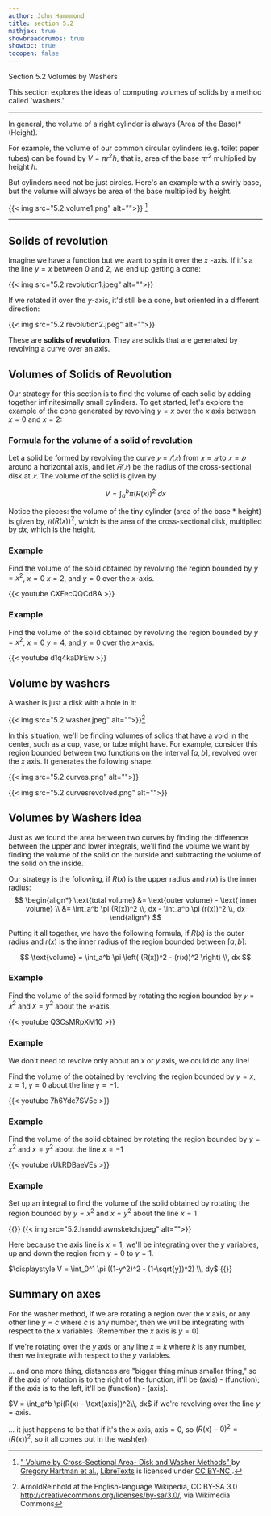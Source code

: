 ```yaml
---
author: John Hammmond
title: section 5.2
mathjax: true
showbreadcrumbs: true
showtoc: true
tocopen: false
---
```


Section 5.2 Volumes by Washers
<!--more-->

This section explores the ideas of computing volumes of solids by a method called 'washers.'

----

In general, the volume of a right cylinder is always (Area of the Base)*(Height). 

For example, the volume of our common circular cylinders (e.g. toilet paper tubes) can be found by $V = \pi r^2 h$, that is, area of the base $\pi r^2$ multiplied by height $h$.

But cylinders need not be just circles. Here's an example with a swirly base, but the volume will always be area of the base multiplied by height.

{{< img src="5.2.volume1.png" alt="">}} [^1]

---

## Solids of revolution

Imagine we have a function but we want to spin it over the $x$ -axis. If it's a the line $y=x$ between 0 and 2, we end up getting a cone: 

{{< img src="5.2.revolution1.jpeg" alt="">}}

If we rotated it over the $y$-axis, it'd still be a cone, but oriented in a different direction: 

{{< img src="5.2.revolution2.jpeg" alt="">}}

These are **solids of revolution**. They are solids that are generated by revolving a curve over an axis. 

## Volumes of Solids of Revolution

Our strategy for this section is to find the volume of each solid by adding together infinitesimally small cylinders. To get started, let's explore the example of the cone generated by revolving $y=x$ over the $x$ axis between $x=0$ and $x=2$:

### Formula for the volume of a solid of revolution

Let a solid be formed by revolving the curve $𝑦=𝑓(𝑥)$ from $𝑥=𝑎$ to $𝑥=𝑏$ around a horizontal axis, and let $𝑅(𝑥)$ be the radius of the cross-sectional disk at $𝑥$. The volume of the solid is given by

$$
V = \int_a^b \pi (R(x))^2\ dx
$$

Notice the pieces: the volume of the tiny cylinder (area of the base * height) is given by, $\pi (R(x))^2$, which is the area of the cross-sectional disk, multiplied by $dx$, which is the height.


###  Example

Find the volume of the solid obtained by revolving the region bounded by $y=x^2$, $x=0$ $x=2$, and $y=0$ over the $x$-axis.

{{< youtube CXFecQQCdBA >}}

###  Example

Find the volume of the solid obtained by revolving the region bounded by $y=x^2$, $x=0$ $y=4$, and $y=0$ over the $x$-axis.

{{< youtube d1q4kaDlrEw >}}

## Volume by washers

A washer is just a disk with a hole in it: 

{{< img src="5.2.washer.jpeg" alt="">}}[^2]

[^2]:ArnoldReinhold at the English-language Wikipedia, CC BY-SA 3.0 <http://creativecommons.org/licenses/by-sa/3.0/>, via Wikimedia Commons

In this situation, we'll be finding volumes of solids that have a void in the center, such as a cup, vase, or tube might have. For example, consider this region bounded between two functions on the interval $[a, b]$, revolved over the $x$ axis. It generates the following shape:

{{< img src="5.2.curves.png" alt="">}}

{{< img src="5.2.curvesrevolved.png" alt="">}}

## Volumes by Washers idea
Just as we found the area between two curves by finding the difference between the upper and lower integrals, we'll find the volume we want by finding the volume of the solid on the outside and subtracting the volume of the solid on the inside. 

Our strategy is the following, if $R(x)$ is the upper radius and $r(x)$ is the inner radius:
$$
\begin{align*}
\text{total volume} &= \text{outer volume} - \text{ inner volume} \\ &= \int_a^b \pi (R(x))^2 \\, dx - \int_a^b \pi (r(x))^2 \\, dx 
\end{align*}
$$

Putting it all together, we have the following formula, if $R(x)$ is the outer radius and $r(x)$ is the inner radius of the region bounded between $[a, b]$:

$$
\text{volume} = \int_a^b \pi \left( (R(x))^2 - (r(x))^2 \right) \\, dx
$$

### Example
Find the volume of the solid formed by rotating the region bounded by $𝑦=𝑥^2$ and $x=y^2$ about the $𝑥$-axis.

{{< youtube Q3CsMRpXM10 >}}

### Example

We don't need to revolve only about an $x$ or $y$ axis, we could do any line!

Find the volume of the obtained by revolving the region bounded by $y=x$, $x=1$, $y=0$ about the line $y=-1$.

{{< youtube 7h6Ydc7SV5c >}}

### Example

Find the volume of the solid obtained by rotating the region bounded by $y=x^2$ and $x=y^2$ about the line $x=-1$

{{< youtube rUkRDBaeVEs >}}

### Example 

Set up an integral to find the volume of the solid obtained by rotating the region bounded by $y=x^2$ and $x=y^2$ about the line $x=1$

{{<spoiler>}}
{{< img src="5.2.handdrawnsketch.jpeg" alt="">}}

Here because the axis line is $x=1$, we'll be integrating over the $y$ variables, up and down the region from $y=0$ to $y=1$. 

$\displaystyle V = \int_0^1 \pi ((1-y^2)^2 - (1-\sqrt{y})^2) \\, dy$
{{</spoiler>}}

## Summary on axes

For the washer method, if we are rotating a region over the $x$ axis, or any other line $y=c$ where $c$ is any number, then we will be integrating with respect to the $x$ variables. (Remember the $x$ axis is $y=0$)

If we're rotating over the $y$ axis or any line $x=k$ where $k$ is any number, then we integrate with respect to the $y$ variables. 

... and one more thing, distances are "bigger thing minus smaller thing," so if the axis of rotation is to the right of the function, it'll be (axis) - (function); if the axis is to the left, it'll be (function) - (axis).

$V = \int_a^b \pi(R(x) - \text{axis})^2\\, dx$ if we're revolving over the line $y=\text{axis}$. 

... it just happens to be that if it's the $x$ axis, $\text{axis} = 0$, so $(R(x)-0)^2 = (R(x))^2$, so it all comes out in the wash(er).



[^1]: <a href="https://chem.libretexts.org/@go/page/4193"> " Volume by Cross-Sectional Area- Disk and Washer Methods" </a> by <a id="attr-author-link" href="http://www.apexcalculus.com/">Gregory Hartman et al.</a>, <a href="https://libretexts.org/">LibreTexts</a> is licensed under <a href="https://creativecommons.org/licenses/by-nc/4.0/"> CC BY-NC </a>.